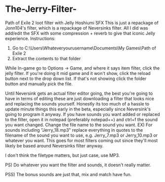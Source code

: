 # The-Jerry-Filter-
Path of Exile 2 loot filter with Jelly Hoshiumi SFX
This is just a repackage of Jonn104's filter, which is a repackage of Neversinks filter. All I did was add/edit the SFX with some compression + reverb to give that iconic Jelly experience.
Instructions:
1) Go to C:\Users\Whateveryourusername\Documents\My Games\Path of Exile 2
2) Extract the contents to that folder

While In-game go to Options -> Game, and where it says item filter, click the jelly filter. If you're doing it mid game and it won't show, click the reload button next to the drop down list. If that's not showing click the folder button and manually pick the file.

Until Neversink gets an actual filter editor going, the best you're going to have in terms of editing these are just downloading a filter that looks nice and replacing the sounds yourself. Honestly its too much of a hassle to update minute things this early in the beta, especially since Neversink's going to program it anyway.
If you have sounds you want added or replaced to the filter, open it in notepad (preferably notepad++) and ctrl+f the sound you want changed. Change the file name to the sound you want.
EX) For sounds including "Jerry_18.mp3" replace everything in quotes to the filename of the sound you want to use, e.g. Jerry_7.mp3 or Jerry_10.mp3 or whatever you want.
This goes for most filters coming out since they'll most likely be based around Neversinks filter anyway.

I don't think the filetype matters, but just case, use MP3.

PS) Do whatever you want the filter and sounds, it doesn't really matter.

PSS) The bonus sounds are just that, mix and match have fun.
